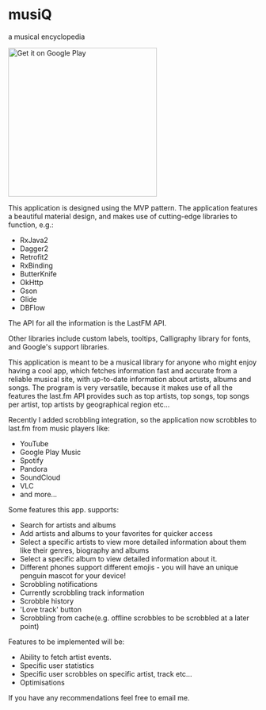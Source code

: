 # musiQ
a musical encyclopedia

<a href='https://play.google.com/store/apps/details?id=com.dihanov.musiq'><img alt='Get it on Google Play' src='https://play.google.com/intl/en_us/badges/images/generic/en_badge_web_generic.png' width="300"/></a>

This application is designed using the MVP pattern.
The application features a beautiful material design, and makes use of cutting-edge libraries to function, e.g.:
<ul>
	<li>RxJava2</li>
    <li>Dagger2</li>
    <li>Retrofit2</li>
    <li>RxBinding</li>
    <li>ButterKnife</li>
    <li>OkHttp</li>
    <li>Gson</li>
    <li>Glide</li>
    <li>DBFlow</li>
</ul>

The API for all the information is the LastFM API.

Other libraries include custom labels, tooltips, Calligraphy library for fonts,
and Google's support libraries.

This application is meant to be a musical library for anyone who might enjoy having a cool app, which fetches information
fast and accurate from a reliable musical site, with up-to-date information about artists, albums and songs.
The program is very versatile, because it makes use of all the features the last.fm API provides such as top artists, top songs,
top songs per artist, top artists by geographical region etc...

Recently I added scrobbling integration, so the application now scrobbles to last.fm from music players like:
<ul>
	<li>YouTube</li>
    <li>Google Play Music</li>
    <li>Spotify</li>
    <li>Pandora</li>
    <li>SoundCloud</li>
    <li>VLC</li>
    <li>and more...</li>
</ul>

Some features this app. supports:
- Search for artists and albums
- Add artists and albums to your favorites for quicker access
- Select a specific artists to view more detailed information about them like their genres, biography and albums
- Select a specific album to view detailed information about it.
- Different phones support different emojis - you will have an unique penguin mascot for your device!
- Scrobbling notifications
- Currently scrobbling track information
- Scrobble history
- 'Love track' button
- Scrobbling from cache(e.g. offline scrobbles to be scrobbled at a later point)


Features to be implemented will be:
<ul>
    <li>Ability to fetch artist events.</li>
    <li>Specific user statistics</li>
    <li>Specific user scrobbles on specific artist, track etc...</li>
    <li>Optimisations</li>
</ul>

If you have any recommendations feel free to email me.
